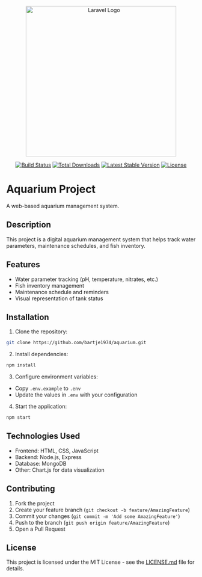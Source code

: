 <p align="center"><a href="https://laravel.com" target="_blank"><img src="https://raw.githubusercontent.com/laravel/art/master/logo-lockup/5%20SVG/2%20CMYK/1%20Full%20Color/laravel-logolockup-cmyk-red.svg" width="400" alt="Laravel Logo"></a></p>

<p align="center">
<a href="https://github.com/laravel/framework/actions"><img src="https://github.com/laravel/framework/workflows/tests/badge.svg" alt="Build Status"></a>
<a href="https://packagist.org/packages/laravel/framework"><img src="https://img.shields.io/packagist/dt/laravel/framework" alt="Total Downloads"></a>
<a href="https://packagist.org/packages/laravel/framework"><img src="https://img.shields.io/packagist/v/laravel/framework" alt="Latest Stable Version"></a>
<a href="https://packagist.org/packages/laravel/framework"><img src="https://img.shields.io/packagist/l/laravel/framework" alt="License"></a>
</p>

# Aquarium Project

A web-based aquarium management system.

## Description

This project is a digital aquarium management system that helps track water parameters, maintenance schedules, and fish inventory.

## Features

- Water parameter tracking (pH, temperature, nitrates, etc.)
- Fish inventory management
- Maintenance schedule and reminders
- Visual representation of tank status

## Installation

1. Clone the repository:
```bash
git clone https://github.com/bartje1974/aquarium.git
```

2. Install dependencies:
```bash
npm install
```

3. Configure environment variables:
- Copy `.env.example` to `.env`
- Update the values in `.env` with your configuration

4. Start the application:
```bash
npm start
```

## Technologies Used

- Frontend: HTML, CSS, JavaScript
- Backend: Node.js, Express
- Database: MongoDB
- Other: Chart.js for data visualization

## Contributing

1. Fork the project
2. Create your feature branch (`git checkout -b feature/AmazingFeature`)
3. Commit your changes (`git commit -m 'Add some AmazingFeature'`)
4. Push to the branch (`git push origin feature/AmazingFeature`)
5. Open a Pull Request

## License

This project is licensed under the MIT License - see the [LICENSE.md](LICENSE.md) file for details.
